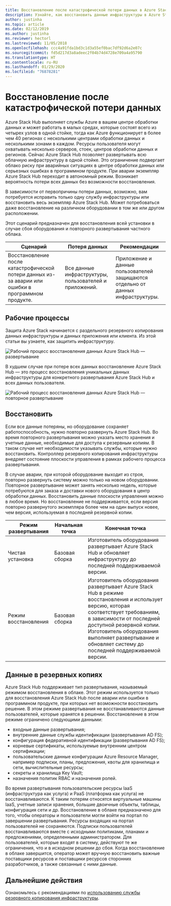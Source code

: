 ```yaml
---
title: Восстановление после катастрофической потери данных в Azure Stack Hub
description: Узнайте, как восстановить данные инфраструктуры в Azure Stack Hub после катастрофической потери данных.
author: justinha
ms.topic: article
ms.date: 02/12/2019
ms.author: justinha
ms.reviewer: hectorl
ms.lastreviewed: 11/05/2018
ms.openlocfilehash: ccc4a91fda1bd3c1d3a55ef0bac7df92d6a2e07c
ms.sourcegitcommit: fd5d217d3a8adeec2f04b74d4728e709a4a95790
ms.translationtype: HT
ms.contentlocale: ru-RU
ms.lasthandoff: 01/29/2020
ms.locfileid: "76878281"
---
```

# <a name="recover-from-catastrophic-data-loss"></a>Восстановление после катастрофической потери данных

Azure Stack Hub выполняет службы Azure в вашем центре обработки данных и может работать в малых средах, которые состоят всего из четырех узлов в одной стойке, тогда как Azure функционирует в более чем 40 регионах с несколькими центрами обработки данных и несколькими зонами в каждом. Ресурсы пользователя могут охватывать несколько серверов, стоек, центров обработки данных и регионов. Сейчас Azure Stack Hub позволяет развертывать всю облачную инфраструктуру в одной стойке. Это ограничение подвергает облако риску при аварийных ситуациях в центре обработки данных или серьезных ошибках в программном продукте. При аварии экземпляр Azure Stack Hub переходит в автономный режим. Возникает вероятность потери всех данных без возможности восстановления.

В зависимости от первопричины потери данных, возможно, вам потребуется исправить только одну службу инфраструктуры или восстановить весь экземпляр Azure Stack Hub. Может потребоваться даже восстановление на различном оборудовании в том же или другом расположении.

Этот сценарий предназначен для восстановления всей установки в случае сбоя оборудования и повторного развертывания частного облака.

| Сценарий                                                           | Потеря данных                            | Рекомендации                                                             |
|--------------------------------------------------------------------|--------------------------------------|----------------------------------------------------------------------------|
| Восстановление после катастрофической потери данных из-за аварии или ошибки в программном продукте. | Все данные инфраструктуры, пользователей и приложений. | Приложение и данные пользователей защищаются отдельно от данных инфраструктуры. |

## <a name="workflows"></a>Рабочие процессы

Защита Azure Stack начинается с раздельного резервного копирования данных инфраструктуры и данных приложения или клиента. Из этой статьи вы узнаете, как защитить инфраструктуру. 

![Рабочий процесс восстановления данных Azure Stack Hub — развертывание](media/azure-stack-backup/azure-stack-backup-workflow1.png)

В худшем случае при потере всех данных восстановление Azure Stack Hub — это процесс восстановления уникальных данных инфраструктуры для конкретного развертывания Azure Stack Hub и всех данных пользователя. 

![Рабочий процесс восстановления данных Azure Stack Hub — повторное развертывание](media/azure-stack-backup/azure-stack-backup-workflow2.png)

## <a name="restore"></a>Восстановить

Если все данные потеряны, но оборудование сохраняет работоспособность, нужно повторно развернуть Azure Stack Hub. Во время повторного развертывания можно указать место хранения и учетные данные, необходимые для доступа к резервным копиям. В таком случае нет необходимости указывать службы, которые нужно восстановить. Контроллер резервного копирования инфраструктуры внедряет состояние плоскости управления в рамках рабочего процесса развертывания.

В случае аварии, при которой оборудование выходит из строя, повторно развернуть систему можно только на новом оборудовании. Повторное развертывание может занять несколько недель, которые потребуются для заказа и доставки нового оборудования в центр обработки данных. Восстановить данные плоскости управления можно в любое время. Но восстановление не поддерживается, если версия повторно развернутого экземпляра более чем на один выпуск новее, чем версия, используемая в последней резервной копии.

| Режим развертывания | Начальная точка | Конечная точка                                                                                                                                                                                                     |
|-----------------|----------------|---------------------------------------------------------------------------------------------------------------------------------------------------------------------------------------------------------------|
| Чистая установка   | Базовая сборка | Изготовитель оборудования развертывает Azure Stack Hub и обновляет инфраструктуру до последней поддерживаемой версии.                                                                                                                                          |
| Режим восстановления   | Базовая сборка | Изготовитель оборудования развертывает Azure Stack Hub в режиме восстановления и использует версию, которая соответствует требованиям, в зависимости от последней доступной резервной копии. Изготовитель оборудования выполняет развертывание и обновляет систему до последней поддерживаемой версии. |

## <a name="data-in-backups"></a>Данные в резервных копиях

Azure Stack Hub поддерживает тип развертывания, называемый режимом восстановления в облаке. Этот режим используется только для восстановления Azure Stack Hub после аварии или ошибки в программном продукте, при которых нет возможности восстановить решение. В этом режиме развертывания не восстанавливаются данные пользователей, которые хранятся в решении. Восстановление в этом режиме ограничено следующими данными:

 - входные данные развертывания;
 - внутренние данные службы идентификации (развертывания AD FS);
 - конфигурация федеративной идентификации (развертывания AD FS);
 - корневые сертификаты, используемые внутренним центром сертификации;
 - пользовательские данные конфигурации Azure Resource Manager, например подписки, планы, предложения, квоты для хранилища и сети, вычислительные ресурсы;
 - секреты и хранилища Key Vault;
 - назначения политик RBAC и назначения ролей.

Во время развертывания пользовательские ресурсы IaaS (инфраструктура как услуга) и PaaS (платформа как услуга) не восстанавливаются. К таким потерям относятся виртуальные машины IaaS, учетные записи хранения, большие двоичные объекты, таблицы, конфигурация сети и др. Восстановление в облаке предназначено для того, чтобы операторы и пользователи могли войти на портал по завершении развертывания. Ресурсы входящих на портал пользователей не сохраняются. Подписки пользователей восстанавливаются вместе с исходными политиками, планами и предложениями, определенными администратором. Для пользователей, которые входят в систему, действуют те же ограничения, что и в исходном решении до сбоя. Когда восстановление в облаке завершится, оператор может вручную восстановить важные поставщики ресурсов и поставщики ресурсов сторонних разработчиков, а также связанные с ними данные.

## <a name="next-steps"></a>Дальнейшие действия

Ознакомьтесь с рекомендациями по [использованию службы резервного копирования инфраструктуры](azure-stack-backup-best-practices.md).
